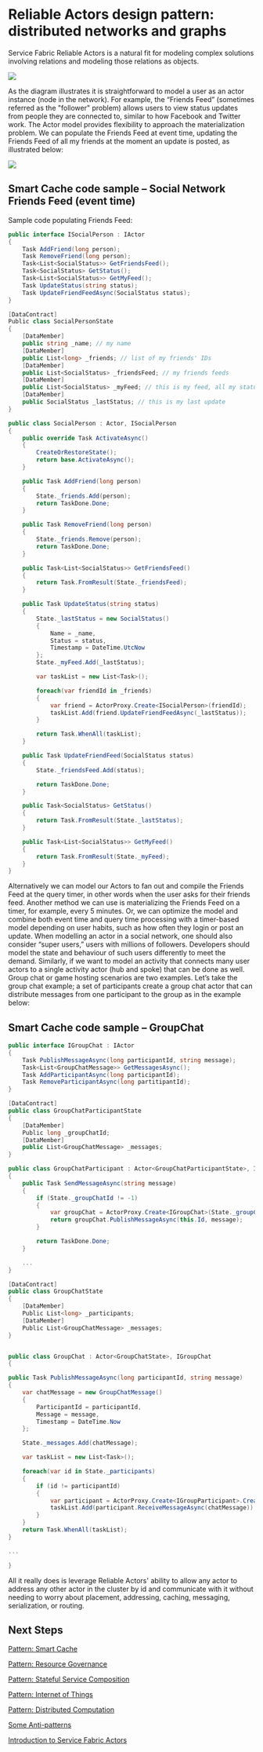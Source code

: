 ﻿<properties
   pageTitle="Azure Service Fabric Actors Distributed Networks and Graphs design pattern"
   description="Design pattern on how Service Fabric Actors can be used to model application as distributed networks and graphs"
   services="service-fabric"
   documentationCenter=".net"
   authors="jessebenson"
   manager="timlt"
   editor=""/>

<tags
   ms.service="service-fabric"
   ms.devlang="dotnet"
   ms.topic="article"
   ms.tgt_pltfrm="NA"
   ms.workload="NA"
   ms.date="08/11/2015"
   ms.author="claudioc"/>

# Reliable Actors design pattern: distributed networks and graphs
Service Fabric Reliable Actors is a natural fit for modeling complex solutions involving relations and modeling those relations as objects.  

![][1]

As the diagram illustrates it is straightforward to model a user as an actor instance (node in the network). For example, the “Friends Feed” (sometimes referred as the "follower" problem) allows users to view status updates from people they are connected to, similar to how Facebook and Twitter work.
The Actor model provides flexibility to approach the materialization problem. We can populate the Friends Feed at event time, updating the Friends Feed of all my friends at the moment an update is posted, as illustrated below:

![][2]


## Smart Cache code sample – Social Network Friends Feed (event time)

Sample code populating Friends Feed:

```csharp
public interface ISocialPerson : IActor
{
    Task AddFriend(long person);
    Task RemoveFriend(long person);
    Task<List<SocialStatus>> GetFriendsFeed();
    Task<SocialStatus> GetStatus();
    Task<List<SocialStatus>> GetMyFeed();
    Task UpdateStatus(string status);
    Task UpdateFriendFeedAsync(SocialStatus status);
}

[DataContract]
Public class SocialPersonState
{
    [DataMember]
    public string _name; // my name
    [DataMember]
    public List<long> _friends; // list of my friends' IDs
    [DataMember]
    public List<SocialStatus> _friendsFeed; // my friends feeds
    [DataMember]
    public List<SocialStatus> _myFeed; // this is my feed, all my status updates
    [DataMember]
    public SocialStatus _lastStatus; // this is my last update
}

public class SocialPerson : Actor, ISocialPerson
{
    public override Task ActivateAsync()
    {
        CreateOrRestoreState();
        return base.ActivateAsync();
    }

    public Task AddFriend(long person)
    {
        State._friends.Add(person);
        return TaskDone.Done;
    }

    public Task RemoveFriend(long person)
    {
        State._friends.Remove(person);
        return TaskDone.Done;
    }

    public Task<List<SocialStatus>> GetFriendsFeed()
    {
        return Task.FromResult(State._friendsFeed);
    }

    public Task UpdateStatus(string status)
    {
        State._lastStatus = new SocialStatus()
        {
            Name = _name,
            Status = status,
            Timestamp = DateTime.UtcNow
        };
        State._myFeed.Add(_lastStatus);

        var taskList = new List<Task>();

        foreach(var friendId in _friends)
        {
            var friend = ActorProxy.Create<ISocialPerson>(friendId);
            taskList.Add(friend.UpdateFriendFeedAsync(_lastStatus));
        }

        return Task.WhenAll(taskList);
    }

    public Task UpdateFriendFeed(SocialStatus status)
    {
        State._friendsFeed.Add(status);

        return TaskDone.Done;
    }

    public Task<SocialStatus> GetStatus()
    {
        return Task.FromResult(State._lastStatus);
    }

    public Task<List<SocialStatus>> GetMyFeed()
    {
        return Task.FromResult(State._myFeed);
    }
}
```

Alternatively we can model our Actors to fan out and compile the Friends Feed at the query timer, in other words when the user asks for their friends feed. Another method we can use is materializing the Friends Feed on a timer, for example, every 5 minutes. Or, we can optimize the model and combine both event time and query time processing with a timer-based model depending on user habits, such as how often they login or post an update.
When modelling an actor in a social network, one should also consider “super users,” users with millions of followers. Developers should model the state and behaviour of such users differently to meet the demand.
Similarly, if we want to model an activity that connects many user actors to a single activity actor (hub and spoke) that can be done as well. Group chat or game hosting scenarios are two examples.
Let’s take the group chat example; a set of participants create a group chat actor that can distribute messages from one participant to the group as in the example below:

## Smart Cache code sample – GroupChat

```csharp
public interface IGroupChat : IActor
{
    Task PublishMessageAsync(long participantId, string message);
    Task<List<GroupChatMessage>> GetMessagesAsync();
    Task AddParticipantAsync(long participantId);
    Task RemoveParticipantAsync(long partitipantId);
}

[DataContract]
public class GroupChatParticipantState
{
    [DataMember]
    Public long _groupChatId;
    [DataMember]
    public List<GroupChatMessage> _messages;
}

public class GroupChatParticipant : Actor<GroupChatParticipantState>, IGroupParticipant
{
    public Task SendMessageAsync(string message)
    {
        if (State._groupChatId != -1)
        {
            var groupChat = ActorProxy.Create<IGroupChat>(State._groupChatId);
            return groupChat.PublishMessageAsync(this.Id, message);
        }

        return TaskDone.Done;
    }

    ...
}

[DataContract]
public class GroupChatState
{
    [DataMember]
    Public List<long> _participants;
    [DataMember]
    Public List<GroupChatMessage> _messages;
}


public class GroupChat : Actor<GroupChatState>, IGroupChat
{

public Task PublishMessageAsync(long participantId, string message)
{
    var chatMessage = new GroupChatMessage()
    {
        ParticipantId = participantId,
        Message = message,
        Timestamp = DateTime.Now
    };

    State._messages.Add(chatMessage);

    var taskList = new List<Task>();

    foreach(var id in State._participants)
    {
        if (id != participantId)
        {
            var participant = ActorProxy.Create<IGroupParticipant>.Create(id);
            taskList.Add(participant.ReceiveMessageAsync(chatMessage));
        }
    }
    return Task.WhenAll(taskList);
}

...

}
```

All it really does is leverage Reliable Actors' ability to allow any actor to address any other actor in the cluster by id and communicate with it without needing to worry about placement, addressing, caching, messaging, serialization, or routing.

## Next Steps
[Pattern: Smart Cache](service-fabric-reliable-actors-pattern-smart-cache.md)

[Pattern: Resource Governance](service-fabric-reliable-actors-pattern-resource-governance.md)

[Pattern: Stateful Service Composition](service-fabric-reliable-actors-pattern-stateful-service-composition.md)

[Pattern: Internet of Things](service-fabric-reliable-actors-pattern-internet-of-things.md)

[Pattern: Distributed Computation](service-fabric-reliable-actors-pattern-distributed-computation.md)

[Some Anti-patterns](service-fabric-reliable-actors-anti-patterns.md)

[Introduction to Service Fabric Actors](service-fabric-reliable-actors-introduction.md)


<!--Image references-->
[1]: ./media/service-fabric-reliable-actors-pattern-distributed-networks-and-graphs/distributedNetworks_arch1.png
[2]: ./media/service-fabric-reliable-actors-pattern-distributed-networks-and-graphs/distributedNetworks_arch2.png
